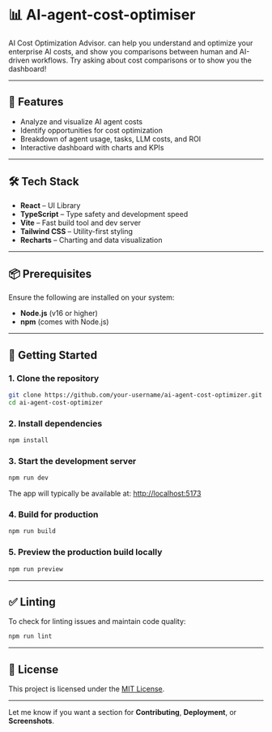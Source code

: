 #  📊 AI-agent-cost-optimiser

AI Cost Optimization Advisor. can help you understand and optimize your enterprise AI costs, and show you comparisons between human and AI-driven workflows. Try asking about cost comparisons or to show you the dashboard!


---

## 🚀 Features

* Analyze and visualize AI agent costs
* Identify opportunities for cost optimization
* Breakdown of agent usage, tasks, LLM costs, and ROI
* Interactive dashboard with charts and KPIs

---

## 🛠 Tech Stack

* **React** – UI Library
* **TypeScript** – Type safety and development speed
* **Vite** – Fast build tool and dev server
* **Tailwind CSS** – Utility-first styling
* **Recharts** – Charting and data visualization

---

## 📦 Prerequisites

Ensure the following are installed on your system:

* **Node.js** (v16 or higher)
* **npm** (comes with Node.js)

---

## 📂 Getting Started

### 1. Clone the repository

```bash
git clone https://github.com/your-username/ai-agent-cost-optimizer.git
cd ai-agent-cost-optimizer
```

### 2. Install dependencies

```bash
npm install
```

### 3. Start the development server

```bash
npm run dev
```

The app will typically be available at: [http://localhost:5173](http://localhost:5173)

### 4. Build for production

```bash
npm run build
```

### 5. Preview the production build locally

```bash
npm run preview
```

---

## ✅ Linting

To check for linting issues and maintain code quality:

```bash
npm run lint
```

---

## 📄 License

This project is licensed under the [MIT License](LICENSE).

---

Let me know if you want a section for **Contributing**, **Deployment**, or **Screenshots**.
